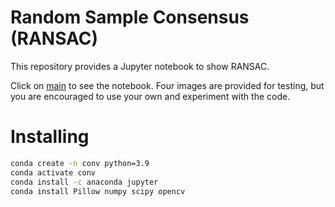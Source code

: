 # Random Sample Consensus (RANSAC)
This repository provides a Jupyter notebook to show RANSAC. 

Click on [main](/main.ipynb) to see the notebook. Four images are provided for testing, but you are encouraged to use your own and experiment with the code.

# Installing
```bash
conda create -n conv python=3.9
conda activate conv
conda install -c anaconda jupyter
conda install Pillow numpy scipy opencv
```